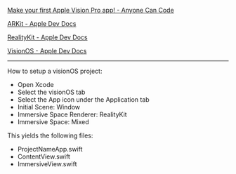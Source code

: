[Make your first Apple Vision Pro app! - Anyone Can Code](https://youtu.be/Ihjfl_6tkKw?si=y3VMQrW6hCCksREY)

[ARKit - Apple Dev Docs](https://developer.apple.com/documentation/arkit)

[RealityKit - Apple Dev Docs](https://developer.apple.com/documentation/RealityKit)

[VisionOS - Apple Dev Docs](https://developer.apple.com/documentation/visionos)

- - - -

How to setup a visionOS project:

* Open Xcode
* Select the visionOS tab
* Select the App icon under the Application tab
* Initial Scene: Window
* Immersive Space Renderer: RealityKit
* Immersive Space: Mixed

This yields the following files:

* ProjectNameApp.swift
* ContentView.swift
* ImmersiveView.swift

